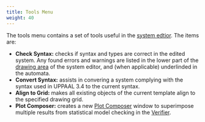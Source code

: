 ```yaml
---
title: Tools Menu
weight: 40
---
```


The tools menu contains a set of tools useful in the [system edtior](/gui-reference/system-editor/). The items are:

*   **Check Syntax:** checks if syntax and types are correct in the edited system. Any found errors and warnings are listed in the lower part of the [drawing area](/gui-reference/system-editor/drawing/) of the system editor, and (when applicable) underlinded in the automata.
*   **Convert Syntax:** assists in convering a system complying with the syntax used in UPPAAL 3.4 to the current syntax.
*   **Align to Grid:** makes all existing objects of the current template align to the specified drawing grid.
*   **Plot Composer:** creates a new [Plot Composer](../Verifier/PlotComposer.html) window to superimpose multiple results from statistical model checking in the [Verifier](/gui-reference/verifier/).